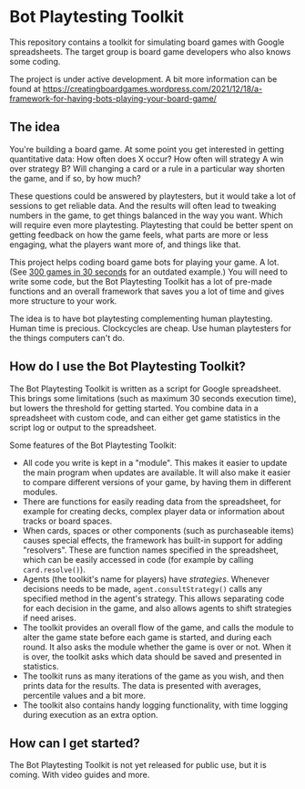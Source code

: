# Bot Playtesting Toolkit

This repository contains a toolkit for simulating board games with Google spreadsheets. The target group is board game developers who also knows some coding.

The project is under active development. A bit more information can be found at https://creatingboardgames.wordpress.com/2021/12/18/a-framework-for-having-bots-playing-your-board-game/

## The idea

You're building a board game. At some point you get interested in getting quantitative data: How often does X occur? How often will strategy A win over strategy B? Will changing a card or a rule in a particular way shorten the game, and if so, by how much?

These questions could be answered by playtesters, but it would take a lot of sessions to get reliable data. And the results will often lead to tweaking numbers in the game, to get things balanced in the way you want. Which will require even more playtesting. Playtesting that could be better spent on getting feedback on how the game feels, what parts are more or less engaging, what the players want more of, and things like that.

This project helps coding board game bots for playing your game. A lot. (See [300 games in 30 seconds](https://wordpress.com/post/creatingboardgames.wordpress.com/196) for an outdated example.) You will need to write some code, but the Bot Playtesting Toolkit has a lot of pre-made functions and an overall framework that saves you a lot of time and gives more structure to your work.

The idea is to have bot playtesting complementing human playtesting. Human time is precious. Clockcycles are cheap. Use human playtesters for the things computers can't do.

## How do I use the Bot Playtesting Toolkit?

The Bot Playtesting Toolkit is written as a script for Google spreadsheet. This brings some limitations (such as maximum 30 seconds execution time), but lowers the threshold for getting started. You combine data in a spreadsheet with custom code, and can either get game statistics in the script log or output to the spreadsheet.

Some features of the Bot Playtesting Toolkit:

* All code you write is kept in a "module". This makes it easier to update the main program when updates are available. It will also make it easier to compare different versions of your game, by having them in different modules.
* There are functions for easily reading data from the spreadsheet, for example for creating decks, complex player data or information about tracks or board spaces.
* When cards, spaces or other components (such as purchaseable items) causes special effects, the framework has built-in support for adding "resolvers". These are function names specified in the spreadsheet, which can be easily accessed in code (for example by calling ``card.resolve()``).
* Agents (the toolkit's name for players) have _strategies_. Whenever decisions needs to be made, ``agent.consultStrategy()`` calls any specified method in the agent's strategy. This allows separating code for each decision in the game, and also allows agents to shift strategies if need arises.
* The toolkit provides an overall flow of the game, and calls the module to alter the game state before each game is started, and during each round. It also asks the module whether the game is over or not. When it is over, the toolkit asks which data should be saved and presented in statistics.
* The toolkit runs as many iterations of the game as you wish, and then prints data for the results. The data is presented with averages, percentile values and a bit more.
* The toolkit also contains handy logging functionality, with time logging during execution as an extra option.


## How can I get started?

The Bot Playtesting Toolkit is not yet released for public use, but it is coming. With video guides and more.
